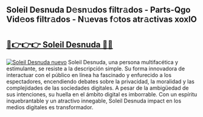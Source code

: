 ## Soleil Desnuda D𝚎sn𝚞dos filtr𝚊dos - Parts-Qgo Vid𝚎os filtr𝚊dos - N𝚞evas f𝚘tos atr𝚊ctivas xoxIO

# <h2><a href="http://mb8dqy8.tromn.icu/?c=Soleil+Desnuda">🔗👉👉👉 Soleil Desnuda 🔗🔗</a></h2>

[![Soleil Desnuda nuevo](https://i.imgur.com/pEAQMta.gif)](http://mb8dqy8.tromn.icu/?c=Soleil+Desnuda)
Soleil Desnuda, una persona multifacética y estimulante, se resiste a la descripción simple. Su forma innovadora de interactuar con el público en línea ha fascinado y enfurecido a los espectadores, encendiendo debates sobre la privacidad, la moralidad y las complejidades de las sociedades digitales. A pesar de la ambigüedad de sus intenciones, su huella en el ámbito digital es imborrable. Con un espíritu inquebrantable y un atractivo innegable, Soleil Desnuda impact en los medios digitales es transformador.
